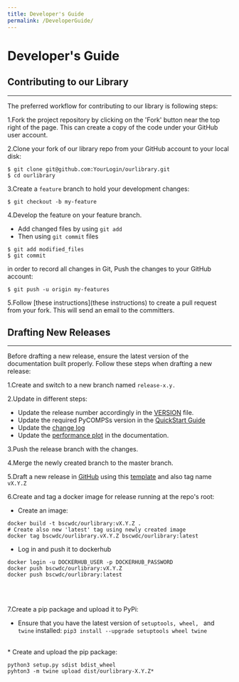 ```yaml
---
title: Developer's Guide
permalink: /DeveloperGuide/
---
```


# Developer's Guide
## Contributing to our Library
------------------------------------------------------------
The preferred workflow for contributing to our library is following steps:

1.Fork the project repository by clicking on the 'Fork' button near the top right of the page. This can create a copy of the code under your GitHub user account.

2.Clone your fork of our library repo from your GitHub account to your local disk:

```
$ git clone git@github.com:YourLogin/ourlibrary.git
$ cd ourlibrary
```

3.Create a `feature` branch to hold your development changes:

```
$ git checkout -b my-feature
```
4.Develop the feature on your feature branch.
 * Add changed files by using `git add`
 * Then using `git commit` files

```
$ git add modified_files
$ git commit
```

 in order to record all changes in Git, Push the changes to your GitHub account:
 ```
 $ git push -u origin my-features
 ```

5.Follow [these instructions](these instructions) to create a pull request from your fork. This will send an email to the committers.

## Drafting New Releases
------------------------------------------------------------
Before drafting a new release, ensure the latest version of the documentation built properly.
Follow these steps when drafting a new release:

1.Create and switch to a new branch named `release-x.y.`

2.Update in different steps:
* Update the release number accordingly in the [VERSION]() file.
* Update the required PyCOMPSs version in the [QuickStart Guide](http://localhost:4000/ati-portfolio/QuickStart/)
* Update the [change log]()
* Update the [performance plot]() in the documentation.

3.Push the release branch with the changes.

4.Merge the newly created branch to the master branch.

5.Draft a new release in [GitHub](GitHub) using this [template]() and also tag name `vX.Y.Z`

6.Create and tag a docker image for release running at the repo's root:

* Create an image:

```
docker build -t bscwdc/ourlibrary:vX.Y.Z .
# Create also new 'latest' tag using newly created image
docker tag bscwdc/ourlibrary.vX.Y.Z bscwdc/ourlibrary:latest
```
* Log in and push it to dockerhub

```
docker login -u DOCKERHUB_USER -p DOCKERHUB_PASSWORD
docker push bscwdc/ourlibrary:vX.Y.Z
docker push bscwdc/ourlibrary:latest
```
<br>
<br>

7.Create a pip package and upload it to PyPi:

* Ensure that you have the latest version of `setuptools, wheel, ` and `twine` installed:
`pip3 install --upgrade setuptools wheel twine`

<br>
* Create and upload the pip package:

```
python3 setup.py sdist bdist_wheel
pyhton3 -m twine upload dist/ourlibrary-X.Y.Z*
```
